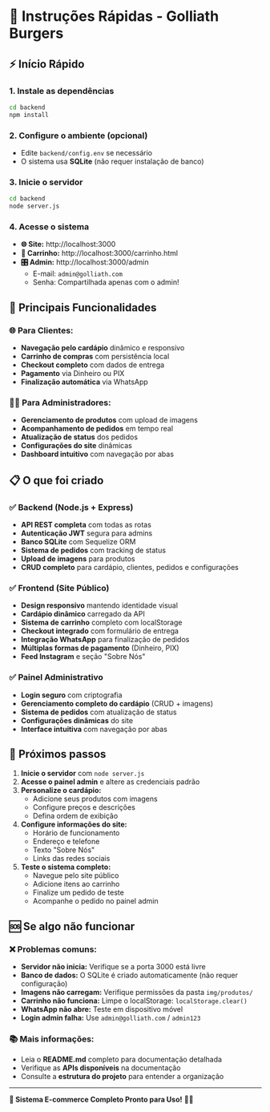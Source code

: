 # 🚀 Instruções Rápidas - Golliath Burgers

## ⚡ Início Rápido

### 1. Instale as dependências
```bash
cd backend
npm install
```

### 2. Configure o ambiente (opcional)
- Edite `backend/config.env` se necessário
- O sistema usa **SQLite** (não requer instalação de banco)

### 3. Inicie o servidor
```bash
cd backend
node server.js
```

### 4. Acesse o sistema
- **🌐 Site:** http://localhost:3000
- **🛒 Carrinho:** http://localhost:3000/carrinho.html
- **🎛️ Admin:** http://localhost:3000/admin
  - E-mail: `admin@golliath.com`
  - Senha: Compartilhada apenas com o admin!

## 🎯 Principais Funcionalidades

### 🌐 Para Clientes:
- **Navegação pelo cardápio** dinâmico e responsivo
- **Carrinho de compras** com persistência local
- **Checkout completo** com dados de entrega
- **Pagamento** via Dinheiro ou PIX
- **Finalização automática** via WhatsApp

### 👨‍💼 Para Administradores:
- **Gerenciamento de produtos** com upload de imagens
- **Acompanhamento de pedidos** em tempo real
- **Atualização de status** dos pedidos
- **Configurações do site** dinâmicas
- **Dashboard intuitivo** com navegação por abas

## 📋 O que foi criado

### ✅ Backend (Node.js + Express)
- **API REST completa** com todas as rotas
- **Autenticação JWT** segura para admins
- **Banco SQLite** com Sequelize ORM
- **Sistema de pedidos** com tracking de status
- **Upload de imagens** para produtos
- **CRUD completo** para cardápio, clientes, pedidos e configurações

### ✅ Frontend (Site Público)
- **Design responsivo** mantendo identidade visual
- **Cardápio dinâmico** carregado da API
- **Sistema de carrinho** completo com localStorage
- **Checkout integrado** com formulário de entrega
- **Integração WhatsApp** para finalização de pedidos
- **Múltiplas formas de pagamento** (Dinheiro, PIX)
- **Feed Instagram** e seção "Sobre Nós"

### ✅ Painel Administrativo
- **Login seguro** com criptografia
- **Gerenciamento completo do cardápio** (CRUD + imagens)
- **Sistema de pedidos** com atualização de status
- **Configurações dinâmicas** do site
- **Interface intuitiva** com navegação por abas

## 🔧 Próximos passos

1. **Inicie o servidor** com `node server.js`
2. **Acesse o painel admin** e altere as credenciais padrão
3. **Personalize o cardápio:**
   - Adicione seus produtos com imagens
   - Configure preços e descrições
   - Defina ordem de exibição
4. **Configure informações do site:**
   - Horário de funcionamento
   - Endereço e telefone
   - Texto "Sobre Nós"
   - Links das redes sociais
5. **Teste o sistema completo:**
   - Navegue pelo site público
   - Adicione itens ao carrinho
   - Finalize um pedido de teste
   - Acompanhe o pedido no painel admin

## 🆘 Se algo não funcionar

### ❌ Problemas comuns:
- **Servidor não inicia:** Verifique se a porta 3000 está livre
- **Banco de dados:** O SQLite é criado automaticamente (não requer configuração)
- **Imagens não carregam:** Verifique permissões da pasta `img/produtos/`
- **Carrinho não funciona:** Limpe o localStorage: `localStorage.clear()`
- **WhatsApp não abre:** Teste em dispositivo móvel
- **Login admin falha:** Use `admin@golliath.com` / `admin123`

### 📚 Mais informações:
- Leia o **README.md** completo para documentação detalhada
- Verifique as **APIs disponíveis** na documentação
- Consulte a **estrutura do projeto** para entender a organização

---

**🎉 Sistema E-commerce Completo Pronto para Uso!** 🍔🛒